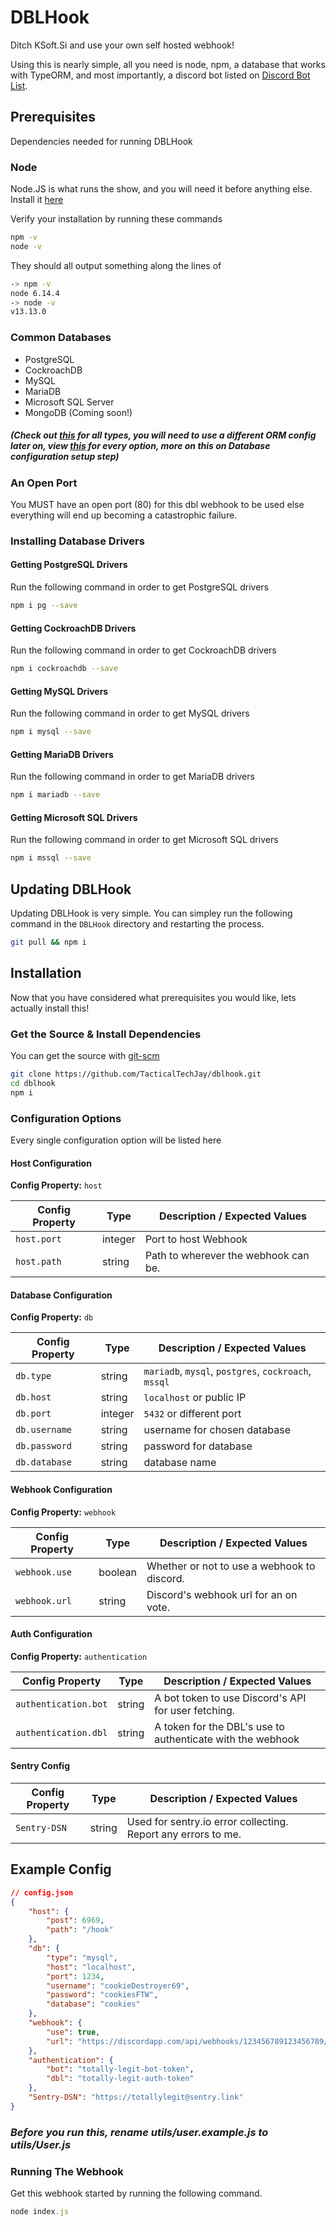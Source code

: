 # DBLHook

Ditch KSoft.Si and use your own self hosted webhook!

Using this is nearly simple, all you need is node, npm, a database that works with TypeORM, and most importantly, a discord bot listed on [Discord Bot List](https://top.gg "Discord Bots | Discord Bot List").

## Prerequisites

Dependencies needed for running DBLHook

### Node

Node.JS is what runs the show, and you will need it before anything else. Install it [here](https://nodejs.org)

Verify your installation by running these commands

```sh
npm -v
node -v
```

They should all output something along the lines of

```sh
-> npm -v
node 6.14.4
-> node -v
v13.13.0
```

### Common Databases

- PostgreSQL
- CockroachDB
- MySQL
- MariaDB
- Microsoft SQL Server
- MongoDB (Coming soon!)

##### (Check out [this](https://github.com/typeorm/typeorm/blob/master/docs/connection-options.md) for all types, you will need to use a different ORM config later on, view [this](https://github.com/typeorm/typeorm/blob/master/docs/connection-options.md#common-connection-options) for every option, more on this on Database configuration setup step)

### An Open Port

You MUST have an open port (80) for this dbl webhook to be used else everything will end up becoming a catastrophic failure.

### Installing Database Drivers

#### Getting PostgreSQL Drivers

Run the following command in order to get PostgreSQL drivers

```sh
npm i pg --save
```

#### Getting CockroachDB Drivers

Run the following command in order to get CockroachDB drivers

```sh
npm i cockroachdb --save
```

#### Getting MySQL Drivers

Run the following command in order to get MySQL drivers

```sh
npm i mysql --save
```

#### Getting MariaDB Drivers

Run the following command in order to get MariaDB drivers

```sh
npm i mariadb --save
```

#### Getting Microsoft SQL Drivers

Run the following command in order to get Microsoft SQL drivers

```sh
npm i mssql --save
```

## Updating DBLHook

Updating DBLHook is very simple. You can simpley run the following command in the `DBLHook` directory and restarting the process.

```sh
git pull && npm i
```

## Installation

Now that you have considered what prerequisites you would like, lets actually install this!

### Get the Source & Install Dependencies

You can get the source with [git-scm](https://git-scm.com/)

```sh
git clone https://github.com/TacticalTechJay/dblhook.git
cd dblhook
npm i
```

### Configuration Options

Every single configuration option will be listed here

#### Host Configuration

**Config Property:** `host`

| Config Property | Type    | Description / Expected Values                          |
| --------------- | ------- | ------------------------------------------------------ |
| `host.port`     | integer | Port to host Webhook                                   |
| `host.path`     | string  | Path to wherever the webhook can be.                   |

#### Database Configuration

**Config Property:** `db`

| Config Property   | Type     | Description / Expected Values                    |
| ----------------- | -------- | --------------------------------------------------------------------------------- |
| `db.type`        | string   | `mariadb`, `mysql`, `postgres`, `cockroach`, `mssql`                              |
| `db.host`        | string   | `localhost` or public IP                        |
| `db.port`        | integer  | `5432` or different port                        |
| `db.username`    | string   | username for chosen database                    |
| `db.password`    | string   | password for database                           |
| `db.database`    | string   | database name                                   |

#### Webhook Configuration

**Config Property:** `webhook`

| Config Property | Type    | Description / Expected Values                          |
| --------------- | ------- | ------------------------------------------------------ |
| `webhook.use`     | boolean | Whether or not to use a webhook to discord.          |
| `webhook.url`     | string  | Discord's webhook url for an on vote.                |

#### Auth Configuration

**Config Property:** `authentication`

| Config Property | Type    | Description / Expected Values                          |
| --------------- | ------- | ------------------------------------------------------ |
| `authentication.bot`     | string | A bot token to use Discord's API for user fetching.                                   |
| `authentication.dbl`     | string  | A token for the DBL's use to authenticate with the webhook                   |

#### Sentry Config

| Config Property | Type    | Description / Expected Values                          |
| --------------- | ------- | ------------------------------------------------------ |
| `Sentry-DSN`    | string  | Used for sentry.io error collecting. Report any errors to me.              |


## Example Config

```json
// config.json
{
    "host": {
        "post": 6969,
        "path": "/hook"
    },
    "db": {
        "type": "mysql",
        "host": "localhost",
        "port": 1234,
        "username": "cookieDestroyer69",
        "password": "cookiesFTW",
        "database": "cookies"
    }, 
    "webhook": {
        "use": true,
        "url": "https://discordapp.com/api/webhooks/123456789123456789/TotallyLegit-Webhook"
    },
    "authentication": {
        "bot": "totally-legit-bot-token",
        "dbl": "totally-legit-auth-token"
    },
    "Sentry-DSN": "https://totallylegit@sentry.link"
}
```

### ***Before you run this, rename utils/user.example.js to utils/User.js***

### Running The Webhook

Get this webhook started by running the following command.

```js
node index.js
```

